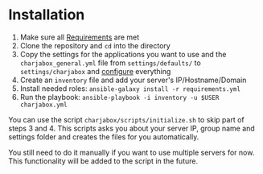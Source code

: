 # Installation

1. Make sure all [Requirements](requirements.md) are met
2. Clone the repository and `cd` into the directory
3. Copy the settings for the applications you want to use and the `charjabox_general.yml` file from `settings/defaults/` to `settings/charjabox` and [configure](https://cherrykitten.github.io/CharjaBox/#configuration/) everything
4. Create an `inventory` file and add your server's IP/Hostname/Domain
5. Install needed roles: `ansible-galaxy install -r requirements.yml`
6. Run the playbook: `ansible-playbook -i inventory -u $USER charjabox.yml`

You can use the script `charjabox/scripts/initialize.sh` to skip part of steps 3 and 4. This scripts asks you about your server IP, group name and settings folder and creates the files for you automatically.

You still need to do it manually if you want to use multiple servers for now. This functionality will be added to the script in the future.
